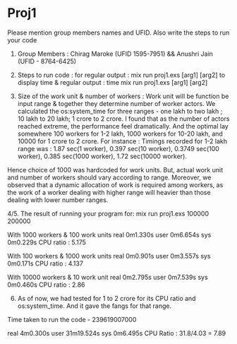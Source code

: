 # Proj1

Please mention group members names and UFID. Also write the steps to run your code

1. Group Members :
Chirag Maroke (UFID 1595-7951) && Anushri Jain (UFID - 8764-6425)

2. Steps to run code :
for regular output : mix run proj1.exs [arg1] [arg2]
to display time & regular output : time mix run proj1.exs [arg1] [arg2]

3. Size of the work unit & number of workers :
Work unit will be function be input range & together they determine number of worker actors. We calculated the os:system_time for three ranges - one lakh to two lakh ; 10 lakh to 20 lakh; 1 crore to 2 crore. I found that as the number of actors reached extreme, the performance feel dramatically. And the optimal lay somewhere 100 workers for 1-2 lakh, 1000 workers for 10-20 lakh, and 10000 for 1 crore to 2 crore. For instance : Timings recorded for 1-2 lakh range was : 1.87 sec(1 worker), 0.397 sec(10 worker), 0.3749 sec(100 worker), 0.385 sec(1000 worker), 1.72 sec(10000 worker).

Hence choice of 1000 was hardcoded for work units. But, actual work unit and number of workers should vary according to range. Moreover, we observed that a dynamic allocation of work is required among workers, as the work of a worker dealing with higher range will heavier than those dealing with lower number ranges.


4/5.  The result of running your program for: mix run proj1.exs 100000 200000

With 1000 workers & 100 work units
real	0m1.330s
user	0m6.654s
sys	0m0.229s
CPU ratio : 5.175

With 100 workers & 1000 work units
real	0m0.901s
user	0m3.557s
sys	0m0.171s
CPU ratio : 4.137

With 10000 workers & 10 work unit
real	0m2.795s
user	0m7.539s
sys	0m0.460s
CPU ratio : 2.86

6. As of now, we had tested for 1 to 2 crore for its  CPU ratio and os:system_time. And it gave the fangs for that range.

Time taken to run the code - 239619007000

real	4m0.300s
user	31m19.524s
sys	0m6.495s
CPU Ratio : 31.8/4.03 = 7.89
